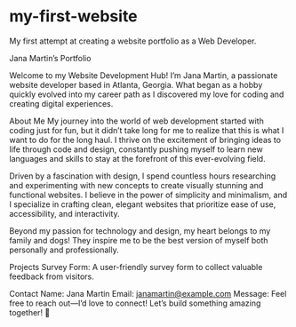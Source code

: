 # my-first-website
My first attempt at creating a website portfolio as a Web Developer.

Jana Martin’s Portfolio

Welcome to my Website Development Hub! I’m Jana Martin, a passionate website developer based in Atlanta, Georgia. What began as a hobby quickly evolved into my career path as I discovered my love for coding and creating digital experiences.

About Me
My journey into the world of web development started with coding just for fun, but it didn’t take long for me to realize that this is what I want to do for the long haul. I thrive on the excitement of bringing ideas to life through code and design, constantly pushing myself to learn new languages and skills to stay at the forefront of this ever-evolving field.

Driven by a fascination with design, I spend countless hours researching and experimenting with new concepts to create visually stunning and functional websites. I believe in the power of simplicity and minimalism, and I specialize in crafting clean, elegant websites that prioritize ease of use, accessibility, and interactivity.

Beyond my passion for technology and design, my heart belongs to my family and dogs! They inspire me to be the best version of myself both personally and professionally.

Projects
Survey Form: A user-friendly survey form to collect valuable feedback from visitors.

Contact
Name: Jana Martin
Email: janamartin@example.com
Message: Feel free to reach out—I’d love to connect!
Let’s build something amazing together! 🚀
